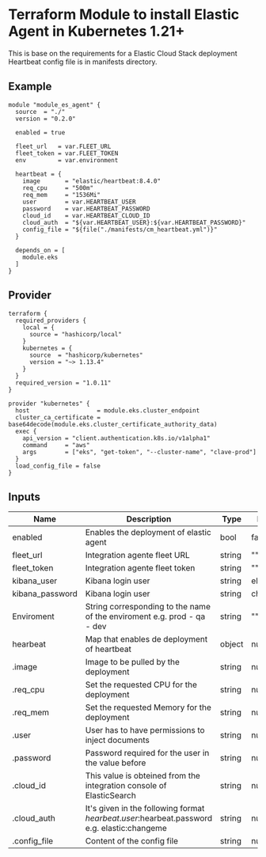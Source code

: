 # Terraform Module to install Elastic Agent in Kubernetes 1.21+

This is base on the requirements for a Elastic Cloud Stack deployment
Heartbeat config file is in manifests directory.

## Example
```
module "module_es_agent" {
  source  = "./"
  version = "0.2.0"

  enabled = true

  fleet_url   = var.FLEET_URL
  fleet_token = var.FLEET_TOKEN
  env         = var.environment

  heartbeat = {
    image       = "elastic/heartbeat:8.4.0"
    req_cpu     = "500m"
    req_mem     = "1536Mi"
    user        = var.HEARTBEAT_USER
    password    = var.HEARTBEAT_PASSWORD
    cloud_id    = var.HEARTBEAT_CLOUD_ID
    cloud_auth  = "${var.HEARTBEAT_USER}:${var.HEARTBEAT_PASSWORD}"
    config_file = "${file("./manifests/cm_heartbeat.yml")}"
  }

  depends_on = [
    module.eks
  ]
}
```
## Provider
```
terraform {
  required_providers {
    local = {
      source = "hashicorp/local"
    }
    kubernetes = {
      source  = "hashicorp/kubernetes"
      version = "~> 1.13.4"
    }
  }
  required_version = "1.0.11"
}

provider "kubernetes" {
  host                   = module.eks.cluster_endpoint
  cluster_ca_certificate = base64decode(module.eks.cluster_certificate_authority_data)
  exec {
    api_version = "client.authentication.k8s.io/v1alpha1"
    command     = "aws"
    args        = ["eks", "get-token", "--cluster-name", "clave-prod"]
  }
  load_config_file = false
}
```
## Inputs

| Name | Description | Type | Default | Required |
|------|-------------|------|---------|:--------:|
| enabled | Enables the deployment of elastic agent | bool | false | false |
| fleet_url | Integration agente fleet URL | string | "" | false |
| fleet_token | Integration agente fleet token | string | "" | false |
| kibana_user | Kibana login user | string | elastic | false |
| kibana_password | Kibana login user | string | changeme | false |
| Enviroment | String corresponding to the name of the enviroment e.g. prod - qa - dev | string | "" | false |
| hearbeat | Map that enables de deployment of heartbeat | object | null | true |
| .image | Image to be pulled by the deployment | string | null | false |
| .req_cpu | Set the requested CPU for the deployment | string | null | false |
| .req_mem | Set the requested Memory for the deployment | string | null | false |
| .user | User has to have permissions to inject documents | string | null | true |
| .password | Password required for the user in the value before | string | null | true |
| .cloud_id | This value is obteined from the integration console of ElasticSearch | string | null | true |
| .cloud_auth | It's given in the following format $hearbeat.user:$hearbeat.password e.g. elastic:changeme | string | null | true |
| .config_file | Content of the config file | string | null | true |